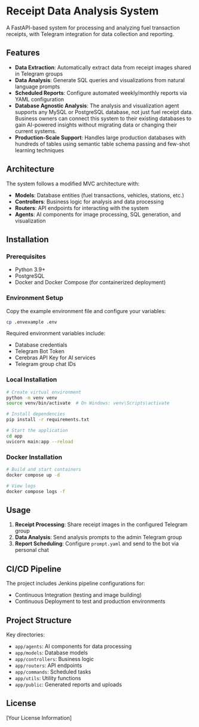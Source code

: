 # Receipt Data Analysis System

A FastAPI-based system for processing and analyzing fuel transaction receipts, with Telegram integration for data collection and reporting.

## Features

- **Data Extraction**: Automatically extract data from receipt images shared in Telegram groups
- **Data Analysis**: Generate SQL queries and visualizations from natural language prompts
- **Scheduled Reports**: Configure automated weekly/monthly reports via YAML configuration
- **Database Agnostic Analysis**: The analysis and visualization agent supports any MySQL or PostgreSQL database, not just fuel receipt data. Business owners can connect this system to their existing databases to gain AI-powered insights without migrating data or changing their current systems.
- **Production-Scale Support**: Handles large production databases with hundreds of tables using semantic table schema passing and few-shot learning techniques

## Architecture

The system follows a modified MVC architecture with:
- **Models**: Database entities (fuel transactions, vehicles, stations, etc.)
- **Controllers**: Business logic for analysis and data processing
- **Routers**: API endpoints for interacting with the system
- **Agents**: AI components for image processing, SQL generation, and visualization

## Installation

### Prerequisites
- Python 3.9+
- PostgreSQL
- Docker and Docker Compose (for containerized deployment)

### Environment Setup
Copy the example environment file and configure your variables:
```bash
cp .envexample .env
```

Required environment variables include:
- Database credentials
- Telegram Bot Token
- Cerebras API Key for AI services
- Telegram group chat IDs

### Local Installation
```bash
# Create virtual environment
python -m venv venv
source venv/bin/activate  # On Windows: venv\Scripts\activate

# Install dependencies
pip install -r requirements.txt

# Start the application
cd app
uvicorn main:app --reload
```

### Docker Installation
```bash
# Build and start containers
docker compose up -d

# View logs
docker compose logs -f
```

## Usage

1. **Receipt Processing**: Share receipt images in the configured Telegram group
2. **Data Analysis**: Send analysis prompts to the admin Telegram group
3. **Report Scheduling**: Configure `prompt.yaml` and send to the bot via personal chat

## CI/CD Pipeline

The project includes Jenkins pipeline configurations for:
- Continuous Integration (testing and image building)
- Continuous Deployment to test and production environments

## Project Structure

Key directories:
- `app/agents`: AI components for data processing
- `app/models`: Database models
- `app/controllers`: Business logic
- `app/routers`: API endpoints
- `app/commands`: Scheduled tasks
- `app/utils`: Utility functions
- `app/public`: Generated reports and uploads

## License

[Your License Information]

